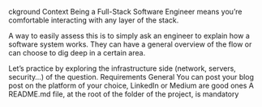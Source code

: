 ckground Context
Being a Full-Stack Software Engineer means you’re comfortable interacting with any layer of the stack.

A way to easily assess this is to simply ask an engineer to explain how a software system works. They can have a general overview of the flow or can choose to dig deep in a certain area.

Let’s practice by exploring the infrastructure side (network, servers, security…) of the question.
Requirements
General
You can post your blog post on the platform of your choice, LinkedIn or Medium are good ones
A README.md file, at the root of the folder of the project, is mandatory

